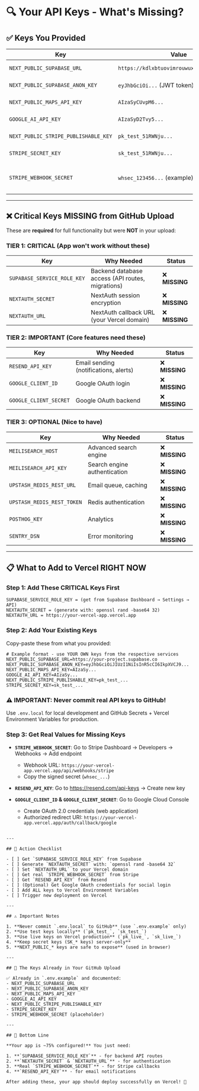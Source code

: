 # 🔍 Your API Keys - What's Missing?

## ✅ Keys You Provided

| Key | Value | Status |
|-----|-------|--------|
| `NEXT_PUBLIC_SUPABASE_URL` | `https://kdlxbtuovimrouwuxoyc.supabase.co` | ✅ **READY** |
| `NEXT_PUBLIC_SUPABASE_ANON_KEY` | `eyJhbGciOi...` (JWT token) | ✅ **READY** |
| `NEXT_PUBLIC_MAPS_API_KEY` | `AIzaSyCUvpM6...` | ✅ **READY** |
| `GOOGLE_AI_API_KEY` | `AIzaSyD2Tvy5...` | ✅ **READY** |
| `NEXT_PUBLIC_STRIPE_PUBLISHABLE_KEY` | `pk_test_51RWNju...` | ✅ **READY** |
| `STRIPE_SECRET_KEY` | `sk_test_51RWNju...` | ✅ **READY** |
| `STRIPE_WEBHOOK_SECRET` | `whsec_123456...` (example) | ⚠️ **NEEDS REAL VALUE** |

---

## ❌ Critical Keys MISSING from GitHub Upload

These are **required** for full functionality but were **NOT** in your upload:

### **TIER 1: CRITICAL** (App won't work without these)
| Key | Why Needed | Status |
|-----|-----------|--------|
| `SUPABASE_SERVICE_ROLE_KEY` | Backend database access (API routes, migrations) | ❌ **MISSING** |
| `NEXTAUTH_SECRET` | NextAuth session encryption | ❌ **MISSING** |
| `NEXTAUTH_URL` | NextAuth callback URL (your Vercel domain) | ❌ **MISSING** |

### **TIER 2: IMPORTANT** (Core features need these)
| Key | Why Needed | Status |
|-----|-----------|--------|
| `RESEND_API_KEY` | Email sending (notifications, alerts) | ❌ **MISSING** |
| `GOOGLE_CLIENT_ID` | Google OAuth login | ❌ **MISSING** |
| `GOOGLE_CLIENT_SECRET` | Google OAuth backend | ❌ **MISSING** |

### **TIER 3: OPTIONAL** (Nice to have)
| Key | Why Needed | Status |
|-----|-----------|--------|
| `MEILISEARCH_HOST` | Advanced search engine | ❌ **MISSING** |
| `MEILISEARCH_API_KEY` | Search engine authentication | ❌ **MISSING** |
| `UPSTASH_REDIS_REST_URL` | Email queue, caching | ❌ **MISSING** |
| `UPSTASH_REDIS_REST_TOKEN` | Redis authentication | ❌ **MISSING** |
| `POSTHOG_KEY` | Analytics | ❌ **MISSING** |
| `SENTRY_DSN` | Error monitoring | ❌ **MISSING** |

---

## 📋 What to Add to Vercel RIGHT NOW

### **Step 1: Add These CRITICAL Keys First**

```
SUPABASE_SERVICE_ROLE_KEY = (get from Supabase Dashboard → Settings → API)
NEXTAUTH_SECRET = (generate with: openssl rand -base64 32)
NEXTAUTH_URL = https://your-vercel-app.vercel.app
```

### **Step 2: Add Your Existing Keys**

Copy-paste these from what you provided:

```
# Example format - use YOUR OWN keys from the respective services
NEXT_PUBLIC_SUPABASE_URL=https://your-project.supabase.co
NEXT_PUBLIC_SUPABASE_ANON_KEY=eyJhbGciOiJIUzI1NiIsInR5cCI6IkpXVCJ9...
NEXT_PUBLIC_MAPS_API_KEY=AIzaSy...
GOOGLE_AI_API_KEY=AIzaSy...
NEXT_PUBLIC_STRIPE_PUBLISHABLE_KEY=pk_test_...
STRIPE_SECRET_KEY=sk_test_...
```

### **⚠️ IMPORTANT: Never commit real API keys to GitHub!**
Use `.env.local` for local development and GitHub Secrets + Vercel Environment Variables for production.

### **Step 3: Get Real Values for Missing Keys**

- **`STRIPE_WEBHOOK_SECRET`**: Go to Stripe Dashboard → Developers → Webhooks → Add endpoint
  - Webhook URL: `https://your-vercel-app.vercel.app/api/webhooks/stripe`
  - Copy the signed secret (`whsec_...`)

- **`RESEND_API_KEY`**: Go to https://resend.com/api-keys → Create new key

- **`GOOGLE_CLIENT_ID` & `GOOGLE_CLIENT_SECRET`**: Go to Google Cloud Console
  - Create OAuth 2.0 credentials (web application)
  - Authorized redirect URI: `https://your-vercel-app.vercel.app/auth/callback/google`
````

---

## 🚀 Action Checklist

- [ ] Get `SUPABASE_SERVICE_ROLE_KEY` from Supabase
- [ ] Generate `NEXTAUTH_SECRET` with: `openssl rand -base64 32`
- [ ] Set `NEXTAUTH_URL` to your Vercel domain
- [ ] Get real `STRIPE_WEBHOOK_SECRET` from Stripe
- [ ] Get `RESEND_API_KEY` from Resend
- [ ] (Optional) Get Google OAuth credentials for social login
- [ ] Add ALL keys to Vercel Environment Variables
- [ ] Trigger new deployment on Vercel

---

## ⚠️ Important Notes

1. **Never commit `.env.local` to GitHub** (use `.env.example` only)
2. **Use test keys locally** (`pk_test_`, `sk_test_`)
3. **Use live keys on Vercel production** (`pk_live_`, `sk_live_`)
4. **Keep secret keys (SK_* keys) server-only**
5. **NEXT_PUBLIC_* keys are safe to expose** (used in browser)

---

## 📝 The Keys Already in Your GitHub Upload

✅ Already in `.env.example` and documented:
- NEXT_PUBLIC_SUPABASE_URL
- NEXT_PUBLIC_SUPABASE_ANON_KEY
- NEXT_PUBLIC_MAPS_API_KEY
- GOOGLE_AI_API_KEY
- NEXT_PUBLIC_STRIPE_PUBLISHABLE_KEY
- STRIPE_SECRET_KEY
- STRIPE_WEBHOOK_SECRET (placeholder)

---

## 🎯 Bottom Line

**Your app is ~75% configured!** You just need:

1. **`SUPABASE_SERVICE_ROLE_KEY`** - for backend API routes
2. **`NEXTAUTH_SECRET` & `NEXTAUTH_URL`** - for authentication
3. **Real `STRIPE_WEBHOOK_SECRET`** - for Stripe callbacks
4. **`RESEND_API_KEY`** - for email notifications

After adding these, your app should deploy successfully on Vercel! 🚀
